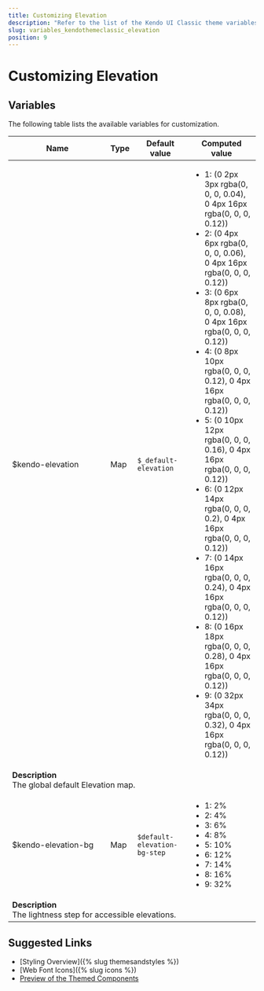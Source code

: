 ```yaml
---
title: Customizing Elevation
description: "Refer to the list of the Kendo UI Classic theme variables available for customization."
slug: variables_kendothemeclassic_elevation
position: 9
---
```


# Customizing Elevation

## Variables

The following table lists the available variables for customization.

<table class="theme-variables">
    <colgroup>
    <col style="width: 200px; white-space:nowrap;" />
    <col />
    <col />
    <col />
</colgroup>
<thead>
    <tr>
        <th>Name</th>
        <th>Type</th>
        <th>Default value</th>
        <th>Computed value</th>
    </tr>
</thead>
<tbody>
        <tr>
    <td>$kendo-elevation</td>
    <td>Map</td>
    <td><code>$_default-elevation</code></td>
    <td><ul><li>1: (0 2px 3px rgba(0, 0, 0, 0.04), 0 4px 16px rgba(0, 0, 0, 0.12))</li><li>2: (0 4px 6px rgba(0, 0, 0, 0.06), 0 4px 16px rgba(0, 0, 0, 0.12))</li><li>3: (0 6px 8px rgba(0, 0, 0, 0.08), 0 4px 16px rgba(0, 0, 0, 0.12))</li><li>4: (0 8px 10px rgba(0, 0, 0, 0.12), 0 4px 16px rgba(0, 0, 0, 0.12))</li><li>5: (0 10px 12px rgba(0, 0, 0, 0.16), 0 4px 16px rgba(0, 0, 0, 0.12))</li><li>6: (0 12px 14px rgba(0, 0, 0, 0.2), 0 4px 16px rgba(0, 0, 0, 0.12))</li><li>7: (0 14px 16px rgba(0, 0, 0, 0.24), 0 4px 16px rgba(0, 0, 0, 0.12))</li><li>8: (0 16px 18px rgba(0, 0, 0, 0.28), 0 4px 16px rgba(0, 0, 0, 0.12))</li><li>9: (0 32px 34px rgba(0, 0, 0, 0.32), 0 4px 16px rgba(0, 0, 0, 0.12))</li></ul></td>
</tr>
<tr>
    <td colspan="4" class="theme-variables-description-container"><div><b>Description</b><div class="theme-variables-description">The global default Elevation map.</div></div>
    </td>
</tr>
<tr>
    <td>$kendo-elevation-bg</td>
    <td>Map</td>
    <td><code>$default-elevation-bg-step</code></td>
    <td><ul><li>1: 2%</li><li>2: 4%</li><li>3: 6%</li><li>4: 8%</li><li>5: 10%</li><li>6: 12%</li><li>7: 14%</li><li>8: 16%</li><li>9: 32%</li></ul></td>
</tr>
<tr>
    <td colspan="4" class="theme-variables-description-container"><div><b>Description</b><div class="theme-variables-description">The lightness step for accessible elevations.</div></div>
    </td>
</tr>
</tbody>
</table>

## Suggested Links

* [Styling Overview]({% slug themesandstyles %})
* [Web Font Icons]({% slug icons %})
* [Preview of the Themed Components](../)

